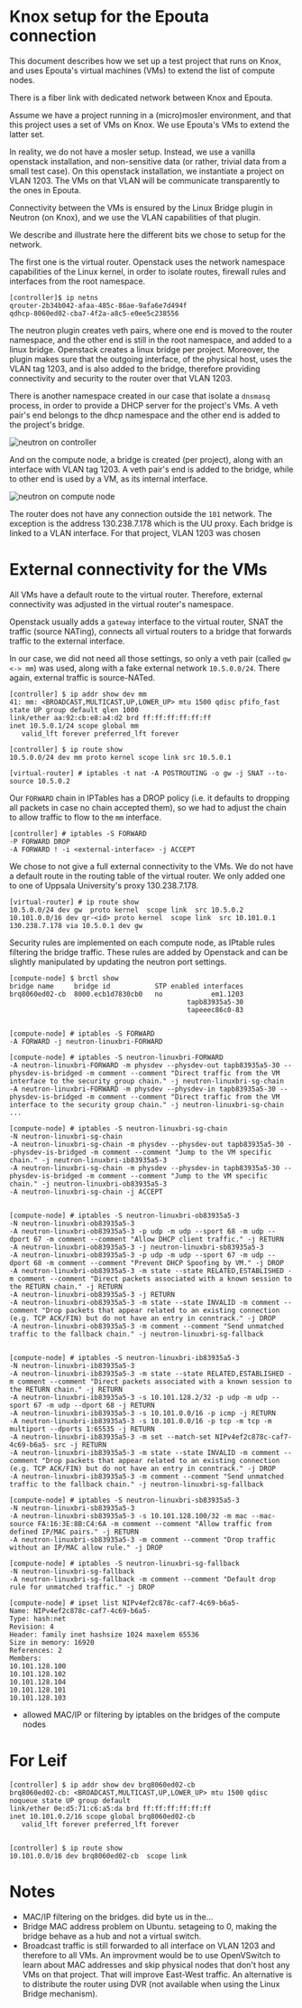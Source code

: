 # Knox setup for the Epouta connection

This document describes how we set up a test project that runs on
Knox, and uses Epouta's virtual machines (VMs) to extend the list of
compute nodes.

There is a fiber link with dedicated network between Knox and Epouta.

Assume we have a project running in a (micro)mosler environment, and
that this project uses a set of VMs on Knox. We use Epouta's VMs to
extend the latter set.

In reality, we do not have a mosler setup. Instead, we use a vanilla
openstack installation, and non-sensitive data (or rather, trivial
data from a small test case). On this openstack installation, we
instantiate a project on VLAN 1203. The VMs on that VLAN will be
communicate transparently to the ones in Epouta.

Connectivity between the VMs is ensured by the Linux Bridge plugin in
Neutron (on Knox), and we use the VLAN capabilities of that plugin.

We describe and illustrate here the different bits we chose to setup
for the network.

The first one is the virtual router. Openstack uses the network
namespace capabilities of the Linux kernel, in order to isolate
routes, firewall rules and interfaces from the root namespace.

	[controller]$ ip netns
	qrouter-2b34b042-afaa-485c-86ae-9afa6e7d494f
	qdhcp-8060ed02-cba7-4f2a-a8c5-e0ee5c238556

The neutron plugin creates veth pairs, where one end is moved to the
router namespace, and the other end is still in the root namespace,
and added to a linux bridge. Openstack creates a linux bridge per
project. Moreover, the plugin makes sure that the outgoing interface,
of the physical host, uses the VLAN tag 1203, and is also added to the
bridge, therefore providing connectivity and security to the router
over that VLAN 1203.

There is another namespace created in our case that isolate a
`dnsmasq` process, in order to provide a DHCP server for the project's
VMs. A veth pair's end belongs to the dhcp namespace and the other end
is added to the project's bridge.

![neutron on controller](./img/controller.jpeg)

And on the compute node, a bridge is created (per project), along with
an interface with VLAN tag 1203. A veth pair's end is added to the
bridge, while to other end is used by a VM, as its internal interface.

![neutron on compute node](./img/compute-node.jpeg)

The router does not have any connection outside the `101` network. The
exception is the address 130.238.7.178 which is the UU proxy. Each
bridge is linked to a VLAN interface. For that project, VLAN 1203 was
chosen

# External connectivity for the VMs

All VMs have a default route to the virtual router. Therefore,
external connectivity was adjusted in the virtual router's namespace.

Openstack usually adds a `gateway` interface to the virtual router,
SNAT the traffic (source NATing), connects all virtual routers to a
bridge that forwards traffic to the external interface.

In our case, we did not need all those settings, so only a veth pair
(called `gw <-> mm`) was used, along with a fake external network
`10.5.0.0/24`. There again, external traffic is source-NATed.

	[controller] $ ip addr show dev mm
	41: mm: <BROADCAST,MULTICAST,UP,LOWER_UP> mtu 1500 qdisc pfifo_fast state UP group default qlen 1000
    link/ether aa:92:cb:e8:a4:d2 brd ff:ff:ff:ff:ff:ff
    inet 10.5.0.1/24 scope global mm
       valid_lft forever preferred_lft forever

	[controller] $ ip route show
	10.5.0.0/24 dev mm proto kernel scope link src 10.5.0.1

	[virtual-router] # iptables -t nat -A POSTROUTING -o gw -j SNAT --to-source 10.5.0.2

Our `FORWARD` chain in IPTables has a DROP policy
(i.e. it defaults to dropping all packets in case no chain accepted
them), so we had to adjust the chain to allow traffic to flow to the
`mm` interface.

	[controller] # iptables -S FORWARD
	-P FORWARD DROP
	-A FORWARD ! -i <external-interface> -j ACCEPT

We chose to not give a full external connectivity to the VMs. We do
not have a default route in the routing table of the virtual
router. We only added one to one of Uppsala University's proxy 130.238.7.178.

	[virtual-router] # ip route show
	10.5.0.0/24 dev gw  proto kernel  scope link  src 10.5.0.2 
	10.101.0.0/16 dev qr-<id> proto kernel  scope link  src 10.101.0.1 
	130.238.7.178 via 10.5.0.1 dev gw 




Security rules are implemented on each compute node, as IPtable rules
filtering the bridge traffic. These rules are added by Openstack and
can be slightly manipulated by updating the neutron port settings.

	[compute-node] $ brctl show
	bridge name	    bridge id		    STP enabled	interfaces
	brq8060ed02-cb	8000.ecb1d7830cb0	no		      em1.1203
	                                            tapb83935a5-30
												tapeeec86c0-83


	[compute-node] # iptables -S FORWARD
	-A FORWARD -j neutron-linuxbri-FORWARD

	[compute-node] # iptables -S neutron-linuxbri-FORWARD
	-A neutron-linuxbri-FORWARD -m physdev --physdev-out tapb83935a5-30 --physdev-is-bridged -m comment --comment "Direct traffic from the VM interface to the security group chain." -j neutron-linuxbri-sg-chain
	-A neutron-linuxbri-FORWARD -m physdev --physdev-in tapb83935a5-30 --physdev-is-bridged -m comment --comment "Direct traffic from the VM interface to the security group chain." -j neutron-linuxbri-sg-chain
	...

	[compute-node] # iptables -S neutron-linuxbri-sg-chain
	-N neutron-linuxbri-sg-chain
	-A neutron-linuxbri-sg-chain -m physdev --physdev-out tapb83935a5-30 --physdev-is-bridged -m comment --comment "Jump to the VM specific chain." -j neutron-linuxbri-ib83935a5-3
	-A neutron-linuxbri-sg-chain -m physdev --physdev-in tapb83935a5-30 --physdev-is-bridged -m comment --comment "Jump to the VM specific chain." -j neutron-linuxbri-ob83935a5-3
	-A neutron-linuxbri-sg-chain -j ACCEPT


	[compute-node] # iptables -S neutron-linuxbri-ob83935a5-3
	-N neutron-linuxbri-ob83935a5-3
	-A neutron-linuxbri-ob83935a5-3 -p udp -m udp --sport 68 -m udp --dport 67 -m comment --comment "Allow DHCP client traffic." -j RETURN
	-A neutron-linuxbri-ob83935a5-3 -j neutron-linuxbri-sb83935a5-3
	-A neutron-linuxbri-ob83935a5-3 -p udp -m udp --sport 67 -m udp --dport 68 -m comment --comment "Prevent DHCP Spoofing by VM." -j DROP
	-A neutron-linuxbri-ob83935a5-3 -m state --state RELATED,ESTABLISHED -m comment --comment "Direct packets associated with a known session to the RETURN chain." -j RETURN
	-A neutron-linuxbri-ob83935a5-3 -j RETURN
	-A neutron-linuxbri-ob83935a5-3 -m state --state INVALID -m comment --comment "Drop packets that appear related to an existing connection (e.g. TCP ACK/FIN) but do not have an entry in conntrack." -j DROP
	-A neutron-linuxbri-ob83935a5-3 -m comment --comment "Send unmatched traffic to the fallback chain." -j neutron-linuxbri-sg-fallback


	[compute-node] # iptables -S neutron-linuxbri-ib83935a5-3
	-N neutron-linuxbri-ib83935a5-3
	-A neutron-linuxbri-ib83935a5-3 -m state --state RELATED,ESTABLISHED -m comment --comment "Direct packets associated with a known session to the RETURN chain." -j RETURN
	-A neutron-linuxbri-ib83935a5-3 -s 10.101.128.2/32 -p udp -m udp --sport 67 -m udp --dport 68 -j RETURN
	-A neutron-linuxbri-ib83935a5-3 -s 10.101.0.0/16 -p icmp -j RETURN
	-A neutron-linuxbri-ib83935a5-3 -s 10.101.0.0/16 -p tcp -m tcp -m multiport --dports 1:65535 -j RETURN
	-A neutron-linuxbri-ib83935a5-3 -m set --match-set NIPv4ef2c878c-caf7-4c69-b6a5- src -j RETURN
	-A neutron-linuxbri-ib83935a5-3 -m state --state INVALID -m comment --comment "Drop packets that appear related to an existing connection (e.g. TCP ACK/FIN) but do not have an entry in conntrack." -j DROP
	-A neutron-linuxbri-ib83935a5-3 -m comment --comment "Send unmatched traffic to the fallback chain." -j neutron-linuxbri-sg-fallback

	[compute-node] # iptables -S neutron-linuxbri-sb83935a5-3
	-N neutron-linuxbri-sb83935a5-3
	-A neutron-linuxbri-sb83935a5-3 -s 10.101.128.100/32 -m mac --mac-source FA:16:3E:8B:C4:6A -m comment --comment "Allow traffic from defined IP/MAC pairs." -j RETURN
	-A neutron-linuxbri-sb83935a5-3 -m comment --comment "Drop traffic without an IP/MAC allow rule." -j DROP
	
	[compute-node] # iptables -S neutron-linuxbri-sg-fallback
	-N neutron-linuxbri-sg-fallback
	-A neutron-linuxbri-sg-fallback -m comment --comment "Default drop rule for unmatched traffic." -j DROP

	[compute-node] # ipset list NIPv4ef2c878c-caf7-4c69-b6a5-
	Name: NIPv4ef2c878c-caf7-4c69-b6a5-
	Type: hash:net
	Revision: 4
	Header: family inet hashsize 1024 maxelem 65536
	Size in memory: 16920
	References: 2
	Members:
	10.101.128.100
	10.101.128.102
	10.101.128.104
	10.101.128.101
	10.101.128.103





* allowed MAC/IP or filtering by iptables on the bridges of the compute nodes

# For Leif

	[controller] $ ip addr show dev brq8060ed02-cb
	brq8060ed02-cb: <BROADCAST,MULTICAST,UP,LOWER_UP> mtu 1500 qdisc noqueue state UP group default 
    link/ether 0e:d5:71:c6:a5:da brd ff:ff:ff:ff:ff:ff
    inet 10.101.0.2/16 scope global brq8060ed02-cb
       valid_lft forever preferred_lft forever
	   

	[controller] $ ip route show
	10.101.0.0/16 dev brq8060ed02-cb  scope link 

# Notes

* MAC/IP filtering on the bridges. did byte us in the...
* Bridge MAC address problem on Ubuntu. setageing to 0, making the
  bridge behave as a hub and not a virtual switch.
* Broadcast traffic is still forwarded to all interface on VLAN 1203
  and therefore to all VMs. An improvment would be to use OpenVSwitch
  to learn about MAC addresses and skip physical nodes that don't host
  any VMs on that project. That will improve East-West traffic. An
  alternative is to distribute the router using DVR (not available
  when using the Linux Bridge mechanism).


